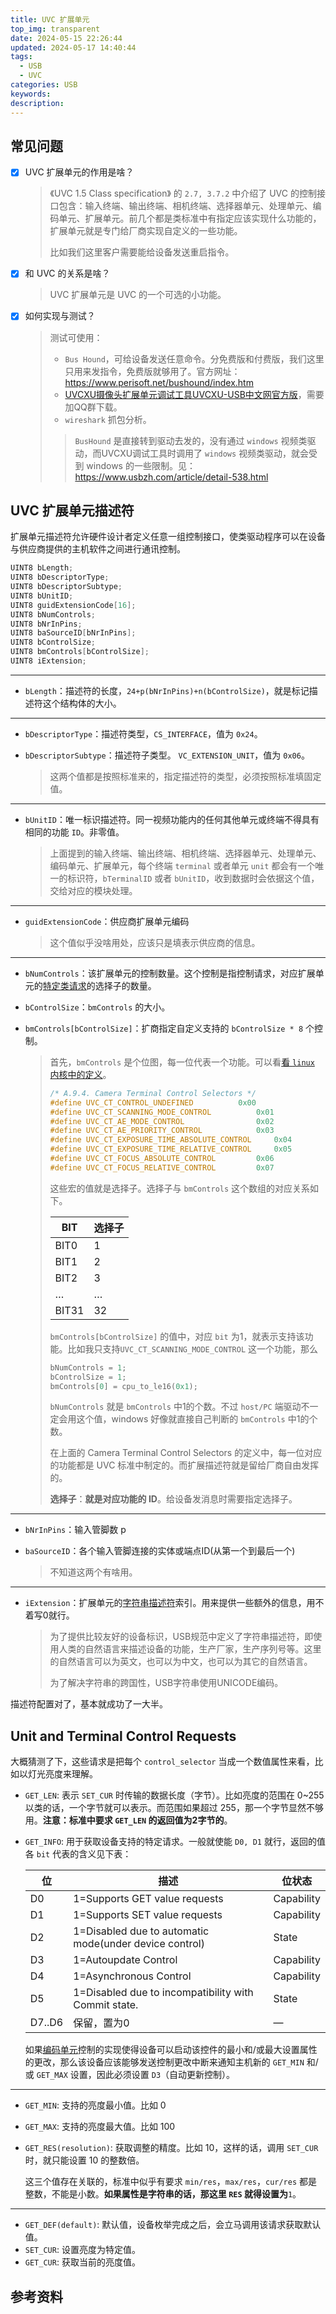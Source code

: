 ```yaml
---
title: UVC 扩展单元
top_img: transparent
date: 2024-05-15 22:26:44
updated: 2024-05-17 14:40:44
tags:
  - USB
  - UVC
categories: USB
keywords:
description:
---
```


## 常见问题

- [x] UVC 扩展单元的作用是啥？

    >《UVC 1.5 Class specification》 的 `2.7, 3.7.2` 中介绍了 UVC 的控制接口包含：输入终端、输出终端、相机终端、选择器单元、处理单元、编码单元、扩展单元。前几个都是类标准中有指定应该实现什么功能的，扩展单元就是专门给厂商实现自定义的一些功能。
    >
    >比如我们这里客户需要能给设备发送重启指令。

- [x] 和 UVC 的关系是啥？

    > UVC 扩展单元是 UVC 的一个可选的小功能。

- [x] 如何实现与测试？

    > 测试可使用：
    >
    > - `Bus Hound`，可给设备发送任意命令。分免费版和付费版，我们这里只用来发指令，免费版就够用了。官方网址：https://www.perisoft.net/bushound/index.htm
    > - [UVCXU摄像头扩展单元调试工具UVCXU-USB中文网官方版](https://www.usbzh.com/article/detail-761.html)，需要加QQ群下载。
    > - `wireshark` 抓包分析。
    >
    > > `BusHound` 是直接转到驱动去发的，没有通过 `windows` 视频类驱动，而UVCXU调试工具时调用了  `windows` 视频类驱动，就会受到 windows 的一些限制。见：https://www.usbzh.com/article/detail-538.html

## UVC 扩展单元描述符

扩展单元描述符允许硬件设计者定义任意一组控制接口，使类驱动程序可以在设备与供应商提供的主机软件之间进行通讯控制。

```C
UINT8 bLength;
UINT8 bDescriptorType;
UINT8 bDescriptorSubtype;
UINT8 bUnitID;
UINT8 guidExtensionCode[16];
UINT8 bNumControls;
UINT8 bNrInPins;
UINT8 baSourceID[bNrInPins];
UINT8 bControlSize;
UINT8 bmControls[bControlSize];
UINT8 iExtension;
```

---

- `bLength`：描述符的长度，`24+p(bNrInPins)+n(bControlSize)`，就是标记描述符这个结构体的大小。

---

- `bDescriptorType`：描述符类型，`CS_INTERFACE`，值为 `0x24`。

- `bDescriptorSubtype`：描述符子类型。 `VC_EXTENSION_UNIT`，值为 `0x06`。

    > 这两个值都是按照标准来的，指定描述符的类型，必须按照标准填固定值。

---

- `bUnitID`：唯一标识描述符。同一视频功能内的任何其他单元或终端不得具有相同的功能 `ID`。非零值。

    > 上面提到的输入终端、输出终端、相机终端、选择器单元、处理单元、编码单元、扩展单元，每个终端 `terminal` 或者单元 `unit` 都会有一个唯一的标识符，`bTerminalID` 或者 `bUnitID`，收到数据时会依据这个值，交给对应的模块处理。

---

- `guidExtensionCode`：供应商扩展单元编码

    > 这个值似乎没啥用处，应该只是填表示供应商的信息。

---

- `bNumControls`：该扩展单元的控制数量。这个控制是指控制请求，对应扩展单元的[特定类请求](https://www.usbzh.com/article/detail-172.html)的选择子的数量。

- `bControlSize`：`bmControls` 的大小。

- `bmControls[bControlSize]`：扩商指定自定义支持的 `bControlSize * 8` 个控制。

    > 首先，`bmControls` 是个位图，每一位代表一个功能。可以看[看 `linux` 内核中的定义](https://elixir.bootlin.com/linux/v5.10/source/include/uapi/linux/usb/video.h#L88)。
    >
    > ```c
    > /* A.9.4. Camera Terminal Control Selectors */
    > #define UVC_CT_CONTROL_UNDEFINED			0x00
    > #define UVC_CT_SCANNING_MODE_CONTROL			0x01
    > #define UVC_CT_AE_MODE_CONTROL				0x02
    > #define UVC_CT_AE_PRIORITY_CONTROL			0x03
    > #define UVC_CT_EXPOSURE_TIME_ABSOLUTE_CONTROL		0x04
    > #define UVC_CT_EXPOSURE_TIME_RELATIVE_CONTROL		0x05
    > #define UVC_CT_FOCUS_ABSOLUTE_CONTROL			0x06
    > #define UVC_CT_FOCUS_RELATIVE_CONTROL			0x07
    > ```
    >
    > 这些宏的值就是选择子。选择子与 `bmControls` 这个数组的对应关系如下。
    >
    > | BIT   | 选择子 |
    > | ----- | ------ |
    > | BIT0  | 1      |
    > | BIT1  | 2      |
    > | BIT2  | 3      |
    > | …     | …      |
    > | BIT31 | 32     |
    >
    > `bmControls[bControlSize]` 的值中，对应 `bit` 为1，就表示支持该功能。比如我只支持`UVC_CT_SCANNING_MODE_CONTROL` 这一个功能，那么
    >
    > ```c
    > bNumControls = 1;
    > bControlSize = 1;
    > bmControls[0] = cpu_to_le16(0x1);
    > ```
    >
    > `bNumControls` 就是 `bmControls` 中1的个数。不过 `host/PC` 端驱动不一定会用这个值，windows 好像就直接自己判断的 `bmControls` 中1的个数。
    >
    > 在上面的 Camera Terminal Control Selectors 的定义中，每一位对应的功能都是 UVC 标准中制定的。而扩展描述符就是留给厂商自由发挥的。
    >
    > **选择子**：**就是对应功能的 ID**。给设备发消息时需要指定选择子。

---

- `bNrInPins`：输入管脚数 p

- `baSourceID`：各个输入管脚连接的实体或端点ID(从第一个到最后一个)

    > 不知道这两个有啥用。

---

- `iExtension`：扩展单元的[字符串描述符](https://www.usbzh.com/article/detail-53.html)索引。用来提供一些额外的信息，用不着写0就行。

    > 为了提供比较友好的设备标识，USB规范中定义了字符串描述符，即使用人类的自然语言来描述设备的功能，生产厂家，生产序列号等。这里的自然语言可以为英文，也可以为中文，也可以为其它的自然语言。
    >
    > 为了解决字符串的跨国性，USB字符串使用UNICODE编码。

描述符配置对了，基本就成功了一大半。

## Unit and Terminal Control Requests

大概猜测了下，这些请求是把每个 `control_selector` 当成一个数值属性来看，比如以灯光亮度来理解。

- `GET_LEN`: 表示 `SET_CUR` 时传输的数据长度（字节）。比如亮度的范围在 0~255 以类的话，一个字节就可以表示。而范围如果超过 255，那一个字节显然不够用。**注意：标准中要求 `GET_LEN` 的返回值为2字节的**。
- `GET_INFO`: 用于获取设备支持的特定请求。一般就使能 `D0, D1` 就行，返回的值各 `bit` 代表的含义见下表：

  | 位     | 描述                                                   | 位状态     |
    | ------ | ------------------------------------------------------ | ---------- |
    | D0     | 1=Supports GET value requests                          | Capability |
    | D1     | 1=Supports SET value requests                          | Capability |
    | D2     | 1=Disabled due to automatic mode(under device control) | State      |
    | D3     | 1=Autoupdate Control                                   | Capability |
    | D4     | 1=Asynchronous Control                                 | Capability |
    | D5     | 1=Disabled due to incompatibility with Commit state.   | State      |
    | D7..D6 | 保留，置为0                                            | —          |

  如果[编码单元](https://www.usbzh.com/article/detail-82.html)控制的实现使得设备可以启动该控件的最小和/或最大设置属性的更改，那么该设备应该能够发送控制更改中断来通知主机新的 `GET_MIN` 和/或 `GET_MAX` 设置，因此必须设置 `D3`（自动更新控制）。

---

- `GET_MIN`: 支持的亮度最小值。比如 0

- `GET_MAX`: 支持的亮度最大值。比如 100

- `GET_RES(resolution)`: 获取调整的精度。比如 10，这样的话，调用 `SET_CUR` 时，就只能设置 10 的整数倍。

    这三个值存在关联的，标准中似乎有要求 `min/res`，`max/res`，`cur/res` 都是整数，不能是小数。**如果属性是字符串的话，那这里 `RES` 就得设置为**`1`。

---

- `GET_DEF(default)`: 默认值，设备枚举完成之后，会立马调用该请求获取默认值。
- `SET_CUR`: 设置亮度为特定值。
- `GET_CUR`: 获取当前的亮度值。

## 参考资料
